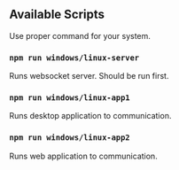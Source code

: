 ## Available Scripts

Use proper command for your system.

### `npm run windows/linux-server`

Runs websocket server. Should be run first.

### `npm run windows/linux-app1`

Runs desktop application to communication.

### `npm run windows/linux-app2`

Runs web application to communication.
